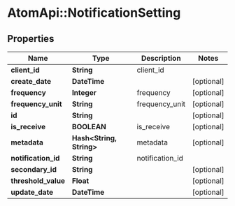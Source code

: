 # AtomApi::NotificationSetting

## Properties
Name | Type | Description | Notes
------------ | ------------- | ------------- | -------------
**client_id** | **String** | client_id | 
**create_date** | **DateTime** |  | [optional] 
**frequency** | **Integer** | frequency | [optional] 
**frequency_unit** | **String** | frequency_unit | [optional] 
**id** | **String** |  | [optional] 
**is_receive** | **BOOLEAN** | is_receive | [optional] 
**metadata** | **Hash&lt;String, String&gt;** | metadata | [optional] 
**notification_id** | **String** | notification_id | 
**secondary_id** | **String** |  | [optional] 
**threshold_value** | **Float** |  | [optional] 
**update_date** | **DateTime** |  | [optional] 


